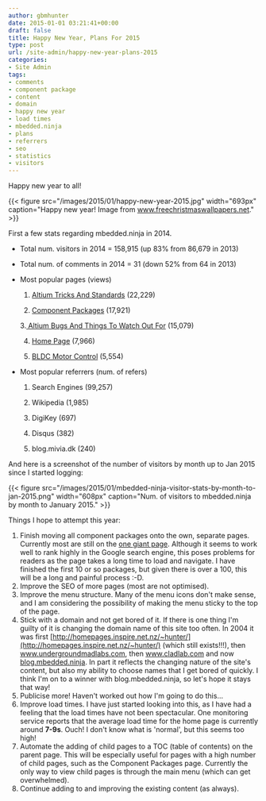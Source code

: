 ```yaml
---
author: gbmhunter
date: 2015-01-01 03:21:41+00:00
draft: false
title: Happy New Year, Plans For 2015
type: post
url: /site-admin/happy-new-year-plans-2015
categories:
- Site Admin
tags:
- comments
- component package
- content
- domain
- happy new year
- load times
- mbedded.ninja
- plans
- referrers
- seo
- statistics
- visitors
---
```


Happy new year to all!

{{< figure src="/images/2015/01/happy-new-year-2015.jpg" width="693px" caption="Happy new year! Image from www.freechristmaswallpapers.net."  >}}

First a few stats regarding mbedded.ninja in 2014.

* Total num. visitors in 2014 = 158,915 (up 83% from 86,679 in 2013)
* Total num. of comments in 2014 = 31 (down 52% from 64 in 2013)
* Most popular pages (views)  

	1. [Altium Tricks And Standards](http://blog.mbedded.ninja/electronics/general/altium/altium-tricks-and-standards) (22,229)  

	2. [Component Packages](http://blog.mbedded.ninja/pcb-design/component-packages) (17,921)  

	3.[ Altium Bugs And Things To Watch Out For](http://blog.mbedded.ninja/electronics/general/altium/altium-bugs-and-things-to-watch-out-for) (15,079)  

	4. [Home Page](http://blog.mbedded.ninja/) (7,966)  

	5. [BLDC Motor Control](http://blog.mbedded.ninja/electronics/circuit-design/bldc-motor-control) (5,554)

* Most popular referrers (num. of refers)  

	1. Search Engines (99,257)  

	2. Wikipedia (1,985)  

	3. DigiKey (697)  

	4. Disqus (382)  

	5. blog.mivia.dk (240)

And here is a screenshot of the number of visitors by month up to Jan 2015 since I started logging:

{{< figure src="/images/2015/01/mbedded-ninja-visitor-stats-by-month-to-jan-2015.png" width="608px" caption="Num. of visitors to mbedded.ninja by month to January 2015."  >}}

Things I hope to attempt this year:

1. Finish moving all component packages onto the own, separate pages. Currently most are still on the [one giant page](http://blog.mbedded.ninja/pcb-design/component-packages). Although it seems to work well to rank highly in the Google search engine, this poses problems for readers as the page takes a long time to load and navigate. I have finished the first 10 or so packages, but given there is over a 100, this will be a long and painful process :-D.
2. Improve the SEO of more pages (most are not optimised).
3. Improve the menu structure. Many of the menu icons don't make sense, and I am considering the possibility of making the menu sticky to the top of the page.
4. Stick with a domain and not get bored of it. If there is one thing I'm guilty of it is changing the domain name of this site too often. In 2004 it was first [http://homepages.inspire.net.nz/~hunter/](http://homepages.inspire.net.nz/~hunter/) (which still exists!!!), then www.undergroundmadlabs.com, then www.cladlab.com and now [blog.mbedded.ninja](http://blog.mbedded.ninja/). In part it reflects the changing nature of the site's content, but also my ability to choose names that I get bored of quickly. I think I'm on to a winner with blog.mbedded.ninja, so let's hope it stays that way!
5. Publicise more! Haven't worked out how I'm going to do this...
6. Improve load times. I have just started looking into this, as I have had a feeling that the load times have not been spectacular. One monitoring service reports that the average load time for the home page is currently around **7-9s**. Ouch! I don't know what is 'normal', but this seems too high!
7. Automate the adding of child pages to a TOC (table of contents) on the parent page. This will be especially useful for pages with a high number of child pages, such as the Component Packages page. Currently the only way to view child pages is through the main menu (which can get overwhelmed).
8. Continue adding to and improving the existing content (as always).


